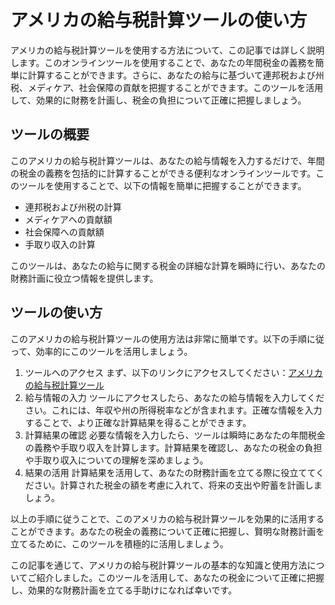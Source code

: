 アメリカの給与税計算ツールの使い方
=================

アメリカの給与税計算ツールを使用する方法について、この記事では詳しく説明します。このオンラインツールを使用することで、あなたの年間税金の義務を簡単に計算することができます。さらに、あなたの給与に基づいて連邦税および州税、メディケア、社会保障の貢献を把握することができます。このツールを活用して、効果的に財務を計画し、税金の負担について正確に把握しましょう。

ツールの概要
------

このアメリカの給与税計算ツールは、あなたの給与情報を入力するだけで、年間の税金の義務を包括的に計算することができる便利なオンラインツールです。このツールを使用することで、以下の情報を簡単に把握することができます。

- 連邦税および州税の計算
- メディケアへの貢献額
- 社会保障への貢献額
- 手取り収入の計算

このツールは、あなたの給与に関する税金の詳細な計算を瞬時に行い、あなたの財務計画に役立つ情報を提供します。

ツールの使い方
-------

このアメリカの給与税計算ツールの使用方法は非常に簡単です。以下の手順に従って、効率的にこのツールを活用しましょう。

1. ツールへのアクセス まず、以下のリンクにアクセスしてください：[アメリカの給与税計算ツール](https://www.onlinecalculatorsfree.com/ja/financial/us-salary-tax-calculator.html)
2. 給与情報の入力 ツールにアクセスしたら、あなたの給与情報を入力してください。これには、年収や州の所得税率などが含まれます。正確な情報を入力することで、より正確な計算結果を得ることができます。
3. 計算結果の確認 必要な情報を入力したら、ツールは瞬時にあなたの年間税金の義務や手取り収入を計算します。計算結果を確認し、あなたの税金の負担や手取り収入についての理解を深めましょう。
4. 結果の活用 計算結果を活用して、あなたの財務計画を立てる際に役立ててください。計算された税金の額を考慮に入れて、将来の支出や貯蓄を計画しましょう。

以上の手順に従うことで、このアメリカの給与税計算ツールを効果的に活用することができます。あなたの税金の義務について正確に把握し、賢明な財務計画を立てるために、このツールを積極的に活用しましょう。

この記事を通じて、アメリカの給与税計算ツールの基本的な知識と使用方法についてご紹介しました。このツールを活用して、あなたの税金について正確に把握し、効果的な財務計画を立てる手助けになれば幸いです。